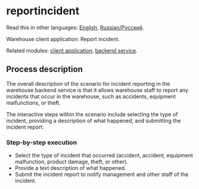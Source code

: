 # reportincident

Read this in other languages: [English](reportincident.md), [Russian/Русский](reportincident.ru.md). 

Warehouse client application: Report incident.

Related modules: [client application](../../frontend/warehouseclient.md), [backend service](../../backend/warehousebackend.md).

## Process description

The overall description of the scenario for incident reporting in the warehouse backend service is that it allows warehouse staff to report any incidents that occur in the warehouse, such as accidents, equipment malfunctions, or theft. 

The interactive steps within the scenario include selecting the type of incident, providing a description of what happened, and submitting the incident report. 

### Step-by-step execution

- Select the type of incident that occurred (accident, accident, equipment malfunction, product damage, theft, or other).
- Provide a text description of what happened.
- Submit the incident report to notify management and other staff of the incident.
